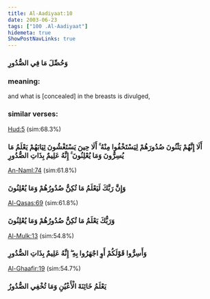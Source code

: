 ```yaml
---
title: Al-Aadiyaat:10
date: 2003-06-23
tags: ["100 .Al-Aadiyaat"]
hidemeta: true 
ShowPostNavLinks: true 
---
```

### وَحُصِّلَ مَا فِي الصُّدُورِ
### meaning: 
and what is [concealed] in the breasts is divulged,
### similar verses: 

[Hud:5](/11/5) (sim:68.3%)

### أَلَا إِنَّهُمْ يَثْنُونَ صُدُورَهُمْ لِيَسْتَخْفُوا مِنْهُ ۚ أَلَا حِينَ يَسْتَغْشُونَ ثِيَابَهُمْ يَعْلَمُ مَا يُسِرُّونَ وَمَا يُعْلِنُونَ ۚ إِنَّهُ عَلِيمٌ بِذَاتِ الصُّدُورِ

[An-Naml:74](/27/74) (sim:61.8%)

### وَإِنَّ رَبَّكَ لَيَعْلَمُ مَا تُكِنُّ صُدُورُهُمْ وَمَا يُعْلِنُونَ

[Al-Qasas:69](/28/69) (sim:61.8%)

### وَرَبُّكَ يَعْلَمُ مَا تُكِنُّ صُدُورُهُمْ وَمَا يُعْلِنُونَ

[Al-Mulk:13](/67/13) (sim:54.8%)

### وَأَسِرُّوا قَوْلَكُمْ أَوِ اجْهَرُوا بِهِ ۖ إِنَّهُ عَلِيمٌ بِذَاتِ الصُّدُورِ

[Al-Ghaafir:19](/40/19) (sim:54.7%)

### يَعْلَمُ خَائِنَةَ الْأَعْيُنِ وَمَا تُخْفِي الصُّدُورُ
